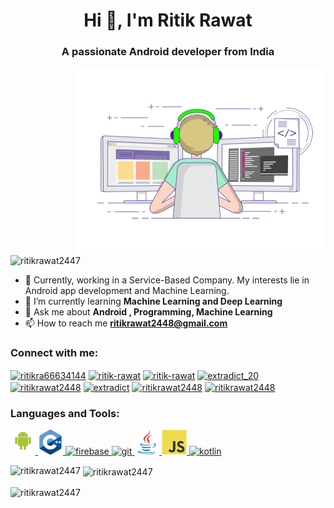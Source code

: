 <h1 align="center">Hi 👋, I'm Ritik Rawat</h1>
<h3 align="center">A passionate Android developer from India</h3>
<img align="right" alt="Coding" width="400" src="https://raw.githubusercontent.com/devSouvik/devSouvik/master/gif3.gif">
<p align="left"> <img src="https://komarev.com/ghpvc/?username=ritikrawat2447&label=Profile%20views&color=0e75b6&style=flat" alt="ritikrawat2447" /> </p>

- 📝 Currently, working in a Service-Based Company. My interests lie in Android app development and Machine Learning. 
- 🌱 I’m currently learning **Machine Learning and Deep Learning**
- 💬 Ask me about **Android , Programming, Machine Learning**
- 📫 How to reach me **ritikrawat2448@gmail.com**

<h3 align="left">Connect with me:</h3>
<p align="left">
<a href="https://twitter.com/ritikra66634144" target="blank"><img align="center" src="https://raw.githubusercontent.com/rahuldkjain/github-profile-readme-generator/master/src/images/icons/Social/twitter.svg" alt="ritikra66634144" height="30" width="40" /></a>
<a href="https://linkedin.com/in/ritik-rawat" target="blank"><img align="center" src="https://raw.githubusercontent.com/rahuldkjain/github-profile-readme-generator/master/src/images/icons/Social/linked-in-alt.svg" alt="ritik-rawat" height="30" width="40" /></a>
<a href="https://stackoverflow.com/users/ritik-rawat" target="blank"><img align="center" src="https://raw.githubusercontent.com/rahuldkjain/github-profile-readme-generator/master/src/images/icons/Social/stack-overflow.svg" alt="ritik-rawat" height="30" width="40" /></a>
<a href="https://www.codechef.com/users/extradict_20" target="blank"><img align="center" src="https://cdn.jsdelivr.net/npm/simple-icons@3.1.0/icons/codechef.svg" alt="extradict_20" height="30" width="40" /></a>
<a href="https://www.hackerrank.com/ritikrawat2448" target="blank"><img align="center" src="https://raw.githubusercontent.com/rahuldkjain/github-profile-readme-generator/master/src/images/icons/Social/hackerrank.svg" alt="ritikrawat2448" height="30" width="40" /></a>
<a href="https://codeforces.com/profile/extradict" target="blank"><img align="center" src="https://raw.githubusercontent.com/rahuldkjain/github-profile-readme-generator/master/src/images/icons/Social/codeforces.svg" alt="extradict" height="30" width="40" /></a>
<a href="https://www.leetcode.com/ritikrawat2448" target="blank"><img align="center" src="https://raw.githubusercontent.com/rahuldkjain/github-profile-readme-generator/master/src/images/icons/Social/leet-code.svg" alt="ritikrawat2448" height="30" width="40" /></a>
<a href="https://auth.geeksforgeeks.org/user/ritikrawat2448" target="blank"><img align="center" src="https://raw.githubusercontent.com/rahuldkjain/github-profile-readme-generator/master/src/images/icons/Social/geeks-for-geeks.svg" alt="ritikrawat2448" height="30" width="40" /></a>
</p>

<h3 align="left">Languages and Tools:</h3>
<p align="left"> <a href="https://developer.android.com" target="_blank" rel="noreferrer"> <img src="https://raw.githubusercontent.com/devicons/devicon/master/icons/android/android-original-wordmark.svg" alt="android" width="40" height="40"/> </a> <a href="https://www.w3schools.com/cpp/" target="_blank" rel="noreferrer"> <img src="https://raw.githubusercontent.com/devicons/devicon/master/icons/cplusplus/cplusplus-original.svg" alt="cplusplus" width="40" height="40"/> </a> <a href="https://firebase.google.com/" target="_blank" rel="noreferrer"> <img src="https://www.vectorlogo.zone/logos/firebase/firebase-icon.svg" alt="firebase" width="40" height="40"/> </a> <a href="https://git-scm.com/" target="_blank" rel="noreferrer"> <img src="https://www.vectorlogo.zone/logos/git-scm/git-scm-icon.svg" alt="git" width="40" height="40"/> </a> <a href="https://www.java.com" target="_blank" rel="noreferrer"> <img src="https://raw.githubusercontent.com/devicons/devicon/master/icons/java/java-original.svg" alt="java" width="40" height="40"/> </a> <a href="https://developer.mozilla.org/en-US/docs/Web/JavaScript" target="_blank" rel="noreferrer"> <img src="https://raw.githubusercontent.com/devicons/devicon/master/icons/javascript/javascript-original.svg" alt="javascript" width="40" height="40"/> </a> <a href="https://kotlinlang.org" target="_blank" rel="noreferrer"> <img src="https://www.vectorlogo.zone/logos/kotlinlang/kotlinlang-icon.svg" alt="kotlin" width="40" height="40"/> </a> </p>

<p><img align="left" src="https://github-readme-stats.vercel.app/api/top-langs?username=ritikrawat2447&show_icons=true&locale=en&layout=compact" alt="ritikrawat2447" /></p>

<p>&nbsp;<img align="center" src="https://github-readme-stats.vercel.app/api?username=ritikrawat2447&show_icons=true&locale=en" alt="ritikrawat2447" /></p>

<p><img align="center" src="https://github-readme-streak-stats.herokuapp.com/?user=ritikrawat2447&" alt="ritikrawat2447" /></p>
